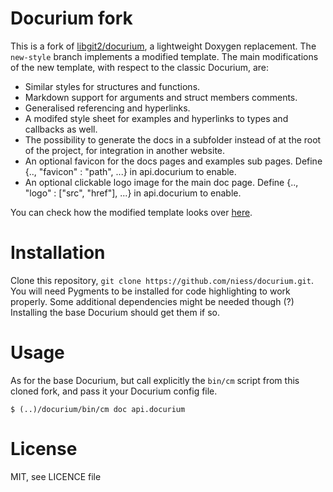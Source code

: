 # Docurium fork

This is a fork of [libgit2/docurium](https://github.com/libgit2/docurium), a lightweight Doxygen replacement. The `new-style` branch implements a modified template. The main modifications of the new template, with respect to the classic Docurium, are:

+ Similar styles for structures and functions.
+ Markdown support for arguments and struct members comments.
+ Generalised referencing and hyperlinks.
+ A modifed style sheet for examples and hyperlinks to types and callbacks as well.
+ The possibility to generate the docs in a subfolder instead of at the root of the project, for integration in another website.
+ An optional favicon for the docs pages and examples sub pages. Define {.., "favicon" : "path", ...} in api.docurium to enable.
+ An optional clickable logo image for the main doc page. Define {.., "logo" : ["src", "href"], ...} in api.docurium to enable.

You can check how the modified template looks over [here](http://niess.github.io/turtle/docs).

# Installation

Clone this repository, `git clone https://github.com/niess/docurium.git`. You will need Pygments to be installed for code highlighting to work properly. Some additional dependencies might be needed though (?) Installing the base Docurium should get them if so.

# Usage

As for the base Docurium, but call explicitly the `bin/cm` script from this cloned fork, and pass it your Docurium config file.

    $ (..)/docurium/bin/cm doc api.docurium

# License

MIT, see LICENCE file
